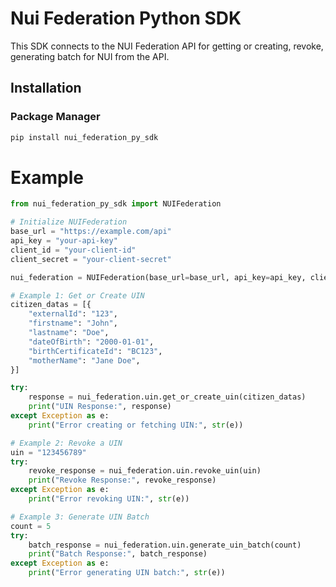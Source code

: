 # Nui Federation Python SDK

This SDK connects to the NUI Federation API for getting or creating, revoke, generating batch for NUI from the API.

## Installation

### Package Manager

```sh
pip install nui_federation_py_sdk
```

# Example

```py
from nui_federation_py_sdk import NUIFederation

# Initialize NUIFederation
base_url = "https://example.com/api"
api_key = "your-api-key"
client_id = "your-client-id"
client_secret = "your-client-secret"

nui_federation = NUIFederation(base_url=base_url, api_key=api_key, client_id=client_id, client_secret=client_secret)

# Example 1: Get or Create UIN
citizen_datas = [{
    "externalId": "123",
    "firstname": "John",
    "lastname": "Doe",
    "dateOfBirth": "2000-01-01",
    "birthCertificateId": "BC123",
    "motherName": "Jane Doe",
}]

try:
    response = nui_federation.uin.get_or_create_uin(citizen_datas)
    print("UIN Response:", response)
except Exception as e:
    print("Error creating or fetching UIN:", str(e))

# Example 2: Revoke a UIN
uin = "123456789"
try:
    revoke_response = nui_federation.uin.revoke_uin(uin)
    print("Revoke Response:", revoke_response)
except Exception as e:
    print("Error revoking UIN:", str(e))

# Example 3: Generate UIN Batch
count = 5
try:
    batch_response = nui_federation.uin.generate_uin_batch(count)
    print("Batch Response:", batch_response)
except Exception as e:
    print("Error generating UIN batch:", str(e))

```
